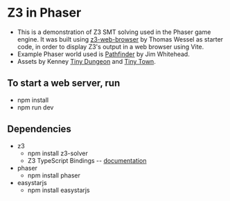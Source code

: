 # Z3 in Phaser

- This is a demonstration of Z3 SMT solving used in the Phaser game engine. It was built using [z3-web-browser](https://github.com/collectioncard/z3-web-browser) by Thomas Wessel as starter code, in order to display Z3's output in a web browser using Vite.
- Example Phaser world used is [Pathfinder](https://github.com/JimWhiteheadUCSC/Pathfinder) by Jim Whitehead.
- Assets by Kenney [Tiny Dungeon](https://kenney.nl/assets/tiny-dungeon) and [Tiny Town](https://kenney.nl/assets/tiny-town).

## To start a web server, run 
- npm install
- npm run dev

## Dependencies
- z3
    - npm install z3-solver
    - Z3 TypeScript Bindings -- [documentation](https://www.npmjs.com/package/z3-solver)
- phaser
    - npm install phaser
- easystarjs
    - npm install easystarjs

